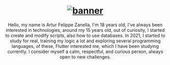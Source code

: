 <h1 align="center">
    <a href="https://www.linkedin.com/in/artur-zanella-928279238/">
       <img  src="https://cdn.discordapp.com/attachments/573662387115393025/978440485418963035/Untitled.gif" alt="banner">
    <a/>
</h1>

<p align="center">
  Hello, my name is Artur Felippe Zanella, I'm 18 years old, I've always been interested in technologies, around my 15 years old, out of curiosity, I started to create and modify scripts, also how to use databases. In 2021, I started to study for real, training my logic a lot and exploring several programming languages, of these, Flutter interested me, which I have been studying currently. I consider myself a calm, respectful, and curious person, always open to new challenges.
<p/>
